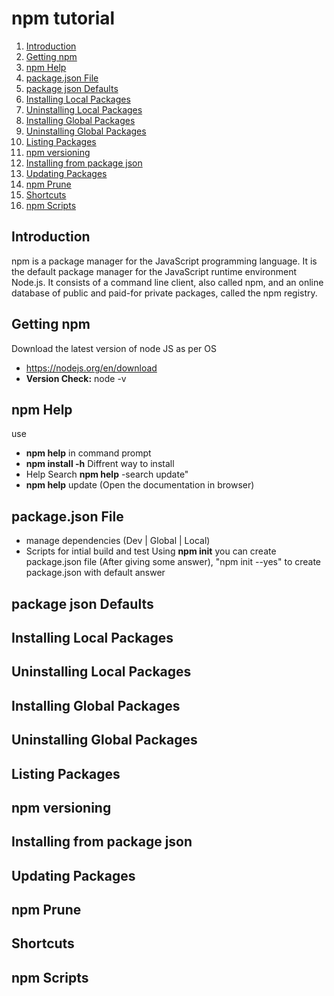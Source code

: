 # npm tutorial

<ol>
  <li><a href="javascript:;">Introduction</a></li>
  <li><a href="javascript:;">Getting npm</a></li>
  <li><a href="javascript:;">npm Help</a></li>
  <li><a href="javascript:;">package.json File</a></li>
  <li><a href="javascript:;">package json Defaults</a></li>
  <li><a href="javascript:;">Installing Local Packages</a></li>
  <li><a href="javascript:;">Uninstalling Local Packages</a></li>
  <li><a href="javascript:;">Installing Global Packages</a></li>
  <li><a href="javascript:;">Uninstalling Global Packages</a></li>
  <li><a href="javascript:;">Listing Packages</a></li>
  <li><a href="javascript:;">npm versioning</a></li>
  <li><a href="javascript:;">Installing from package json</a></li>
  <li><a href="javascript:;">Updating Packages</a></li>
  <li><a href="javascript:;">npm Prune</a></li>
  <li><a href="javascript:;">Shortcuts</a></li>
  <li><a href="javascript:;">npm Scripts</a></li>
</ol>

## Introduction
npm is a package manager for the JavaScript programming language. It is the default package manager for the JavaScript runtime environment Node.js. It consists of a command line client, also called npm, and an online database of public and paid-for private packages, called the npm registry.

## Getting npm
Download the latest version of node JS as per OS
- <a href="https://nodejs.org/en/download">https://nodejs.org/en/download</a>
- **Version Check:** node -v

## npm Help
use
- **npm help** in command prompt
- **npm install -h** Diffrent way to install
- Help Search **npm help** -search update"
- **npm help** update (Open the documentation in browser)

## package.json File
- manage dependencies (Dev | Global | Local)
- Scripts for intial build and test
Using **npm init** you can create package.json file (After giving some answer), "npm init --yes" to create package.json with default answer

## package json Defaults
## Installing Local Packages
## Uninstalling Local Packages
## Installing Global Packages
## Uninstalling Global Packages
## Listing Packages
## npm versioning
## Installing from package json
## Updating Packages
## npm Prune
## Shortcuts
## npm Scripts
